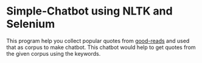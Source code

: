 # Simple-Chatbot using NLTK and Selenium

This program help you collect popular quotes from [good-reads](https://www.goodreads.com/) and used that as corpus to make chatbot.
This chatbot would help to get quotes from the given corpus using the keywords.

 
